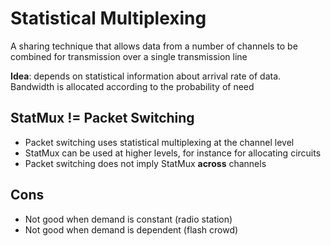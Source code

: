 # Statistical Multiplexing
A sharing technique that allows data from a number of channels to be combined
for transmission over a single transmission line

**Idea**: depends on statistical information about arrival rate of data.
Bandwidth is allocated according to the probability of need

## StatMux != Packet Switching
- Packet switching uses statistical multiplexing at the channel level
- StatMux can be used at higher levels, for instance for allocating circuits
- Packet switching does not imply StatMux **across** channels

## Cons
- Not good when demand is constant (radio station)
- Not good when demand is dependent (flash crowd)
